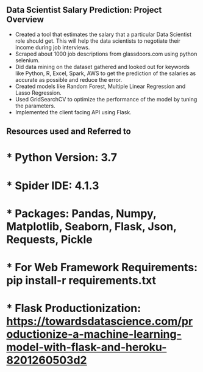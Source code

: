 ## Data Scientist Salary Prediction: Project Overview
* Created a tool that estimates the salary that a particular Data Scientist role should get.   This will help the data scientists to negotiate their income during job interviews.
* Scraped about 1000 job descriptions from glassdoors.com using python selenium.
* Did data mining on the dataset gathered and looked out for keywords like Python, R, Excel,   Spark, AWS to get the prediction of the salaries as accurate as possible and reduce the       error.
* Created models like Random Forest, Multiple Linear Regression and Lasso Regression.
* Used GridSearchCV to optimize the performance of the model by tuning the parameters.
* Implemented the client facing API using Flask.

## Resources used and Referred to
# * Python Version: 3.7
# * Spider IDE: 4.1.3
# * Packages: Pandas, Numpy, Matplotlib, Seaborn, Flask, Json, Requests, Pickle
# * For Web Framework Requirements: pip install-r requirements.txt
# * Flask Productionization: https://towardsdatascience.com/productionize-a-machine-learning-model-with-flask-and-heroku-8201260503d2



